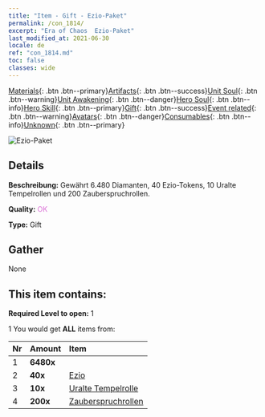 ```yaml
---
title: "Item - Gift - Ezio-Paket"
permalink: /con_1814/
excerpt: "Era of Chaos  Ezio-Paket"
last_modified_at: 2021-06-30
locale: de
ref: "con_1814.md"
toc: false
classes: wide
---
```

 [Materials](/ItemsDE/){: .btn .btn--primary}[Artifacts](/ItemsDE/Artifacts/){: .btn .btn--success}[Unit Soul](/ItemsDE/UnitSoul/){: .btn .btn--warning}[Unit Awakening](/ItemsDE/UnitAwakening/){: .btn .btn--danger}[Hero Soul](/ItemsDE/HeroSoul/){: .btn .btn--info}[Hero Skill](/ItemsDE/HeroSkill/){: .btn .btn--primary}[Gift](/ItemsDE/Gift/){: .btn .btn--success}[Event related](/ItemsDE/Events/){: .btn .btn--warning}[Avatars](/ItemsDE/Avatars/){: .btn .btn--danger}[Consumables](/ItemsDE/Consumables/){: .btn .btn--info}[Unknown](/ItemsDE/Unknown/){: .btn .btn--primary}

 ![Ezio-Paket](/images/t/i_907435.png)

## Details
 **Beschreibung:** Gewährt 6.480 Diamanten, 40 Ezio-Tokens, 10 Uralte Tempelrollen und 200 Zauberspruchrollen.

 **Quality:** <span style="color: #DA70D6">OK</span>

 **Type:** Gift

## Gather

  None

## This item contains:

 **Required Level to open:** 1

 1 You would get **ALL** items  from:

  | Nr | Amount |     Item    |
  |:---|:-------|:------------|
  | 1 |  **6480x** | <i class="fas fa-gem"/> |  | 
  | 2 |  **40x** | [Ezio](/ItemsDE/her_398/) |  | 
  | 3 |  **10x** | [Uralte Tempelrolle](/ItemsDE/con_697/) |  | 
  | 4 |  **200x** | [Zauberspruchrollen](/ItemsDE/con_694/) |  | 
